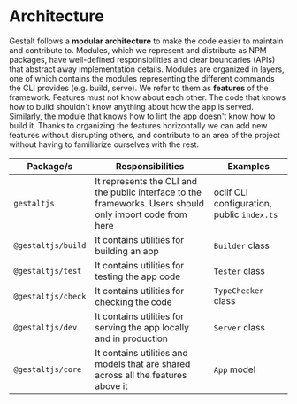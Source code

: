 # Architecture

Gestalt follows a **modular architecture** to make the code easier to maintain and contribute to.
Modules,
which we represent and distribute as NPM packages,
have well-defined responsibilities and clear boundaries (APIs) that abstract away implementation details.
Modules are organized in layers,
one of which contains the modules representing the different commands the CLI provides (e.g. build, serve).
We refer to them as **features** of the framework.
Features must not know about each other.
The code that knows how to build shouldn't know anything about how the app is served.
Similarly, the module that knows how to lint the app doesn't know how to build it.
Thanks to organizing the features horizontally we can add new features without disrupting others,
and contribute to an area of the project without having to familiarize ourselves with the rest.

| Package/s | Responsibilities | Examples |
| --- | --- | ---- |
| `gestaltjs` | It represents the CLI and the public interface to the frameworks. Users should only import code from here | oclif CLI configuration, public `index.ts` |
| `@gestaltjs/build` | It contains utilities for building an app | `Builder` class |
| `@gestaltjs/test` | It contains utilities for testing the app code | `Tester` class |
| `@gestaltjs/check` | It contains utilities for checking the code | `TypeChecker` class |
| `@gestaltjs/dev` | It contains utilities for serving the app locally and in production | `Server` class |
| `@gestaltjs/core` | It contains utilities and models that are shared across all the features above it | `App` model |
